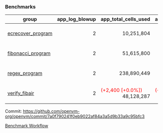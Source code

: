 ### Benchmarks
| group | app_log_blowup | app_total_cells_used | app_total_cycles | app_total_proof_time_ms | leaf_log_blowup | leaf_total_cells_used | leaf_total_cycles | leaf_total_proof_time_ms | max_segment_length | instance | alloc |
|---|---|---|---|---|---|---|---|---|---|---|---|
| [ ecrecover_program ](https://github.com/openvm-org/openvm/blob/benchmark-results/benchmarks/individual/ecrecover-7a0f790241f0eb9022af84a3a5d9b33a9c95bfc3.md) | <div style='text-align: right'> 2 </div>  | <div style='text-align: right'> 10,251,804 </div>  | <div style='text-align: right'> 195,066 </div>  | <span style='color: green'>(-12.0 [-0.6%])</span><div style='text-align: right'> 1,920.0 </div>  | <div style='text-align: right'> - </div>  | <div style='text-align: right'> - </div>  | <div style='text-align: right'> - </div>  | <div style='text-align: right'> - </div>  | 1048476 | 64cpu-linux-arm64 | mimalloc |
| [ fibonacci_program ](https://github.com/openvm-org/openvm/blob/benchmark-results/benchmarks/individual/fibonacci-7a0f790241f0eb9022af84a3a5d9b33a9c95bfc3.md) | <div style='text-align: right'> 2 </div>  | <div style='text-align: right'> 51,615,800 </div>  | <div style='text-align: right'> 3,000,274 </div>  | <span style='color: green'>(-24.0 [-0.4%])</span><div style='text-align: right'> 5,507.0 </div>  | <div style='text-align: right'> 2 </div>  | <span style='color: green'>(-15,570 [-0.0%])</span><div style='text-align: right'> 144,219,523 </div>  | <span style='color: green'>(-2,960 [-0.0%])</span><div style='text-align: right'> 7,037,574 </div>  | <span style='color: green'>(-151.0 [-1.0%])</span><div style='text-align: right'> 14,406.0 </div>  | 1048476 | 64cpu-linux-arm64 | mimalloc |
| [ regex_program ](https://github.com/openvm-org/openvm/blob/benchmark-results/benchmarks/individual/regex-7a0f790241f0eb9022af84a3a5d9b33a9c95bfc3.md) | <div style='text-align: right'> 2 </div>  | <div style='text-align: right'> 238,890,449 </div>  | <div style='text-align: right'> 8,381,808 </div>  | <span style='color: green'>(-144.0 [-0.8%])</span><div style='text-align: right'> 17,420.0 </div>  | <div style='text-align: right'> 2 </div>  | <span style='color: green'>(-18,340 [-0.0%])</span><div style='text-align: right'> 315,460,167 </div>  | <span style='color: green'>(-3,570 [-0.0%])</span><div style='text-align: right'> 14,646,344 </div>  | <span style='color: green'>(-737.0 [-2.5%])</span><div style='text-align: right'> 28,752.0 </div>  | 1048476 | 64cpu-linux-arm64 | mimalloc |
| [ verify_fibair ](https://github.com/openvm-org/openvm/blob/benchmark-results/benchmarks/individual/verify_fibair-7a0f790241f0eb9022af84a3a5d9b33a9c95bfc3.md) | <div style='text-align: right'> 2 </div>  | <span style='color: red'>(+2,400 [+0.0%])</span><div style='text-align: right'> 48,128,287 </div>  | <span style='color: red'>(+200 [+0.1%])</span><div style='text-align: right'> 397,294 </div>  | <span style='color: red'>(+20.0 [+0.6%])</span><div style='text-align: right'> 3,131.0 </div>  | <div style='text-align: right'> - </div>  | <div style='text-align: right'> - </div>  | <div style='text-align: right'> - </div>  | <div style='text-align: right'> - </div>  | 1048476 | 64cpu-linux-arm64 | mimalloc |


Commit: https://github.com/openvm-org/openvm/commit/7a0f790241f0eb9022af84a3a5d9b33a9c95bfc3

[Benchmark Workflow](https://github.com/openvm-org/openvm/actions/runs/12349024436)
